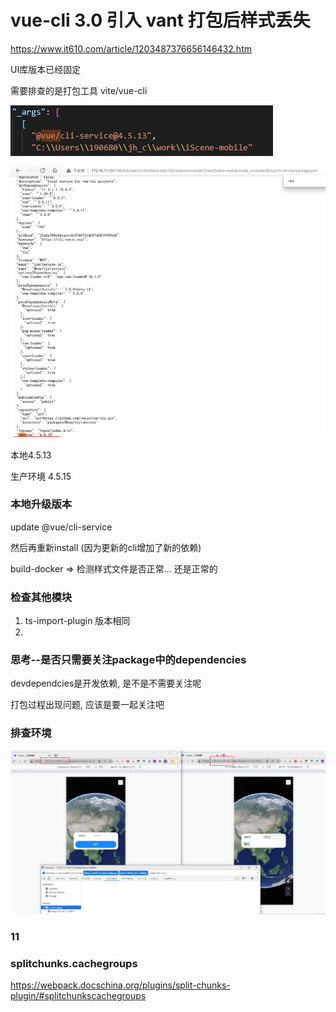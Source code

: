 # vue-cli 3.0 引入 vant 打包后样式丢失

https://www.it610.com/article/1203487376656146432.htm



UI库版本已经固定

需要排查的是打包工具 vite/vue-cli



![image-20211222103924836](./imgs/image-20211222103924836.png)

![image-20211222104435655](./imgs/image-20211222104435655.png)

本地4.5.13 

生产环境 4.5.15



### 本地升级版本

update @vue/cli-service

然后再重新install (因为更新的cli增加了新的依赖)

build-docker => 检测样式文件是否正常... 还是正常的



### 检查其他模块

1. ts-import-plugin 版本相同
2. 



### 思考--是否只需要关注package中的dependencies

devdependcies是开发依赖, 是不是不需要关注呢

打包过程出现问题, 应该是要一起关注吧



### 排查环境

![image-20211222113237689](./imgs/image-20211222113237689.png)





### 11



### splitchunks.cachegroups

https://webpack.docschina.org/plugins/split-chunks-plugin/#splitchunkscachegroups
